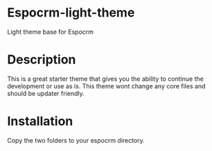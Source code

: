 # Espocrm-light-theme
Light theme base for Espocrm

# Description
This is a great starter theme that gives you the ability to continue the development or use as is. This theme wont change any core files and should be updater friendly.

# Installation
Copy the two folders to your espocrm directory. 
